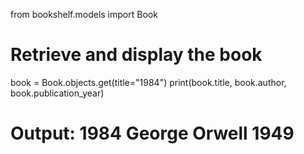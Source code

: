 from bookshelf.models import Book

# Retrieve and display the book

book = Book.objects.get(title="1984")
print(book.title, book.author, book.publication_year)

# Output: 1984 George Orwell 1949
